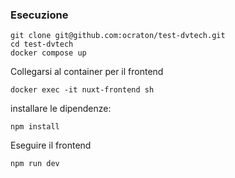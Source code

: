### Esecuzione

```
git clone git@github.com:ocraton/test-dvtech.git
cd test-dvtech
docker compose up

```

Collegarsi al container per il frontend

```
docker exec -it nuxt-frontend sh

```

installare le dipendenze:

```
npm install

```

Eseguire il frontend

```
npm run dev

```